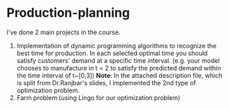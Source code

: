 # Production-planning
I've done 2 main projects in the course.
1. Implementation of dynamic programming algorithms to recognize the best time for production. In each selected optimal time you should satisfy customers' demand at a specific time interval. (e.g. your model chooses to manufacture in t = 2 to satisfy the predicted demand within the time interval of t~[0,3])
**Note**: In the attached description file, which is split from Dr.Ranjbar's slides, I implemented the 2nd type of optimization problem.
3. Farm problem (using Lingo for our optimization problem) 
